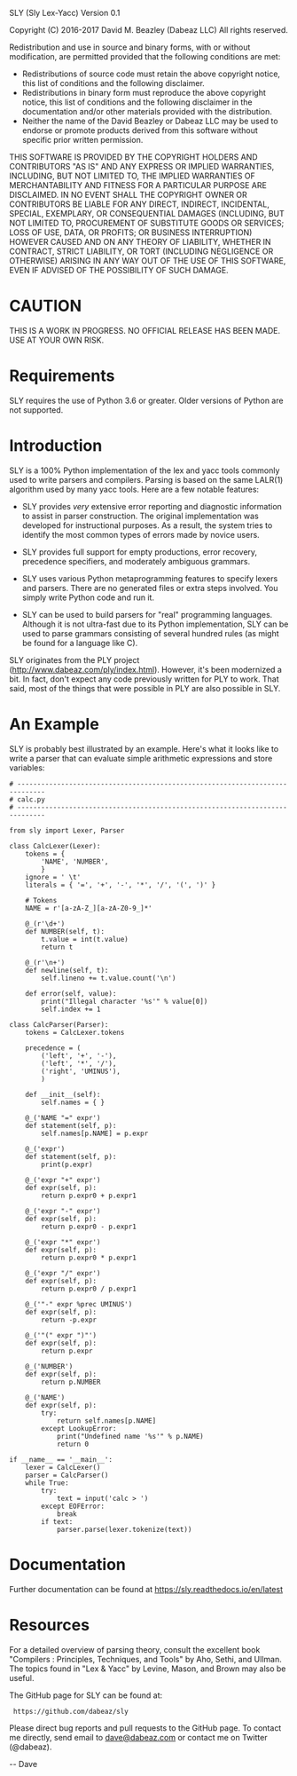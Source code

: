 SLY (Sly Lex-Yacc)                   Version 0.1

Copyright (C) 2016-2017
David M. Beazley (Dabeaz LLC)
All rights reserved.

Redistribution and use in source and binary forms, with or without
modification, are permitted provided that the following conditions are
met:

* Redistributions of source code must retain the above copyright notice,
  this list of conditions and the following disclaimer.  
* Redistributions in binary form must reproduce the above copyright notice, 
  this list of conditions and the following disclaimer in the documentation
  and/or other materials provided with the distribution.  
* Neither the name of the David Beazley or Dabeaz LLC may be used to
  endorse or promote products derived from this software without
  specific prior written permission. 

THIS SOFTWARE IS PROVIDED BY THE COPYRIGHT HOLDERS AND CONTRIBUTORS
"AS IS" AND ANY EXPRESS OR IMPLIED WARRANTIES, INCLUDING, BUT NOT
LIMITED TO, THE IMPLIED WARRANTIES OF MERCHANTABILITY AND FITNESS FOR
A PARTICULAR PURPOSE ARE DISCLAIMED. IN NO EVENT SHALL THE COPYRIGHT
OWNER OR CONTRIBUTORS BE LIABLE FOR ANY DIRECT, INDIRECT, INCIDENTAL,
SPECIAL, EXEMPLARY, OR CONSEQUENTIAL DAMAGES (INCLUDING, BUT NOT
LIMITED TO, PROCUREMENT OF SUBSTITUTE GOODS OR SERVICES; LOSS OF USE,
DATA, OR PROFITS; OR BUSINESS INTERRUPTION) HOWEVER CAUSED AND ON ANY
THEORY OF LIABILITY, WHETHER IN CONTRACT, STRICT LIABILITY, OR TORT
(INCLUDING NEGLIGENCE OR OTHERWISE) ARISING IN ANY WAY OUT OF THE USE
OF THIS SOFTWARE, EVEN IF ADVISED OF THE POSSIBILITY OF SUCH DAMAGE.

CAUTION
=======
THIS IS A WORK IN PROGRESS.  NO OFFICIAL RELEASE HAS BEEN MADE.
USE AT YOUR OWN RISK.

Requirements
============

SLY requires the use of Python 3.6 or greater.  Older versions
of Python are not supported.

Introduction
============

SLY is a 100% Python implementation of the lex and yacc tools
commonly used to write parsers and compilers.  Parsing is
based on the same LALR(1) algorithm used by many yacc tools.
Here are a few notable features:

 -  SLY provides *very* extensive error reporting and diagnostic 
    information to assist in parser construction.  The original
    implementation was developed for instructional purposes.  As
    a result, the system tries to identify the most common types
    of errors made by novice users.  

 -  SLY provides full support for empty productions, error recovery,
    precedence specifiers, and moderately ambiguous grammars.

 -  SLY uses various Python metaprogramming features to specify
    lexers and parsers.  There are no generated files or extra
    steps involved. You simply write Python code and run it.

 -  SLY can be used to build parsers for "real" programming languages.
    Although it is not ultra-fast due to its Python implementation,
    SLY can be used to parse grammars consisting of several hundred
    rules (as might be found for a language like C).  

SLY originates from the PLY project (http://www.dabeaz.com/ply/index.html).
However, it's been modernized a bit.  In fact, don't expect any code
previously written for PLY to work. That said, most of the things 
that were possible in PLY are also possible in SLY. 

An Example
==========

SLY is probably best illustrated by an example.  Here's what it
looks like to write a parser that can evaluate simple arithmetic
expressions and store variables:

    # -----------------------------------------------------------------------------
    # calc.py
    # -----------------------------------------------------------------------------

    from sly import Lexer, Parser

    class CalcLexer(Lexer):
        tokens = {
            'NAME', 'NUMBER',
            }
        ignore = ' \t'
        literals = { '=', '+', '-', '*', '/', '(', ')' }

        # Tokens
        NAME = r'[a-zA-Z_][a-zA-Z0-9_]*'

        @_(r'\d+')
        def NUMBER(self, t):
            t.value = int(t.value)
            return t

        @_(r'\n+')
        def newline(self, t):
            self.lineno += t.value.count('\n')

        def error(self, value):
            print("Illegal character '%s'" % value[0])
            self.index += 1

    class CalcParser(Parser):
        tokens = CalcLexer.tokens

        precedence = (
            ('left', '+', '-'),
            ('left', '*', '/'),
            ('right', 'UMINUS'),
            )

        def __init__(self):
            self.names = { }

        @_('NAME "=" expr')
        def statement(self, p):
            self.names[p.NAME] = p.expr

        @_('expr')
        def statement(self, p):
            print(p.expr)

        @_('expr "+" expr')
        def expr(self, p):
            return p.expr0 + p.expr1

        @_('expr "-" expr')
        def expr(self, p):
            return p.expr0 - p.expr1

        @_('expr "*" expr')
        def expr(self, p):
            return p.expr0 * p.expr1

        @_('expr "/" expr')
        def expr(self, p):
            return p.expr0 / p.expr1

        @_('"-" expr %prec UMINUS')
        def expr(self, p):
            return -p.expr

        @_('"(" expr ")"')
        def expr(self, p):
            return p.expr

        @_('NUMBER')
        def expr(self, p):
            return p.NUMBER

        @_('NAME')
        def expr(self, p):
            try:
                return self.names[p.NAME]
            except LookupError:
                print("Undefined name '%s'" % p.NAME)
                return 0

    if __name__ == '__main__':
        lexer = CalcLexer()
        parser = CalcParser()
        while True:
            try:
                text = input('calc > ')
            except EOFError:
                break
            if text:
                parser.parse(lexer.tokenize(text))

Documentation
=============

Further documentation can be found at https://sly.readthedocs.io/en/latest

Resources
=========

For a detailed overview of parsing theory, consult the excellent
book "Compilers : Principles, Techniques, and Tools" by Aho, Sethi, and
Ullman.  The topics found in "Lex & Yacc" by Levine, Mason, and Brown
may also be useful.

The GitHub page for SLY can be found at:

     https://github.com/dabeaz/sly

Please direct bug reports and pull requests to the GitHub page.
To contact me directly, send email to dave@dabeaz.com or contact
me on Twitter (@dabeaz).
 
-- Dave









